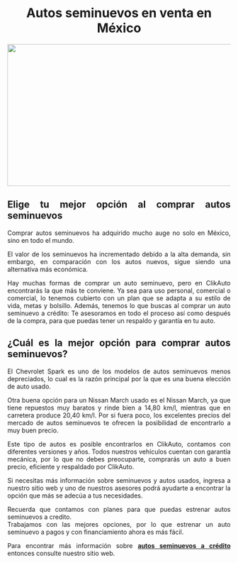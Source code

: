 <h1 style="text-align: center;"><strong>Autos seminuevos en venta en M&eacute;xico</strong></h1>
<p><a href="https://clikauto.com/autos-seminuevos"><strong><img style="display: block; margin-left: auto; margin-right: auto;" src="https://media.istockphoto.com/id/1329437017/photo/new-nissan-cars-lined-up-at-a-dealership-in-wilkins-township-pennsylvania-usa.jpg?s=612x612&amp;w=0&amp;k=20&amp;c=i6ubD1xNRaaHOm0U5qVACWAMgKGJsBzhXkzVXsgjbcI=" alt="" width="612" height="320" /></strong></a></p>
<h2 style="text-align: justify;"><strong>Elige tu mejor opci&oacute;n al comprar autos seminuevos</strong></h2>
<p style="text-align: justify;">Comprar autos seminuevos ha adquirido mucho auge no solo en M&eacute;xico, sino en todo el mundo.</p>
<p style="text-align: justify;">El valor de los seminuevos ha incrementado debido a la alta demanda, sin embargo, en comparaci&oacute;n con los autos nuevos, sigue siendo una alternativa m&aacute;s econ&oacute;mica.</p>
<p style="text-align: justify;">Hay muchas formas de comprar un auto seminuevo, pero en ClikAuto encontrar&aacute;s la que m&aacute;s te conviene. Ya sea para uso personal, comercial o comercial, lo tenemos cubierto con un plan que se adapta a su estilo de vida, metas y bolsillo. Adem&aacute;s, tenemos lo que buscas al comprar un auto seminuevo a cr&eacute;dito: Te asesoramos en todo el proceso as&iacute; como despu&eacute;s de la compra, para que puedas tener un respaldo y garant&iacute;a en tu auto.</p>
<h2 style="text-align: justify;"><strong>&iquest;Cu&aacute;l es la mejor opci&oacute;n para comprar autos seminuevos?</strong></h2>
<p style="text-align: justify;">El Chevrolet Spark es uno de los modelos de autos seminuevos ​​menos depreciados, lo cual es la raz&oacute;n principal por la que es una buena elecci&oacute;n de auto usado.</p>
<p style="text-align: justify;">Otra buena opci&oacute;n para un Nissan March usado es el Nissan March, ya que tiene repuestos muy baratos y rinde bien a 14,80 km/l, mientras que en carretera produce 20,40 km/l. Por si fuera poco, los excelentes precios del mercado de autos seminuevos te ofrecen la posibilidad de encontrarlo a muy buen precio.</p>
<p style="text-align: justify;">Este tipo de autos es posible encontrarlos en ClikAuto, contamos con diferentes versiones y a&ntilde;os. Todos nuestros veh&iacute;culos cuentan con garant&iacute;a mec&aacute;nica, por lo que no debes preocuparte, comprar&aacute;s un auto a buen precio, eficiente y respaldado por ClikAuto.</p>
<p style="text-align: justify;">Si necesitas m&aacute;s informaci&oacute;n sobre seminuevos y autos usados, ingresa a nuestro sitio web y uno de nuestros asesores podr&aacute; ayudarte a encontrar la opci&oacute;n que m&aacute;s se adec&uacute;a a tus necesidades.</p>
<p style="text-align: justify;">Recuerda que contamos con planes para que puedas estrenar autos seminuevos a credito.<br />Trabajamos con las mejores opciones, por lo que estrenar un auto seminuevo a pagos y con financiamiento ahora es m&aacute;s f&aacute;cil.</p>
<p style="text-align: justify;">Para encontrar m&aacute;s informaci&oacute;n sobre <a href="https://clikauto.com/credito-autos-seminuevos"><strong>autos seminuevos a cr&eacute;dito</strong></a> entonces consulte nuestro sitio web.</p>
<p style="text-align: justify;">&nbsp;</p>
